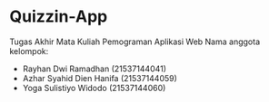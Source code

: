 # Quizzin-App
Tugas Akhir Mata Kuliah Pemograman Aplikasi Web
Nama anggota kelompok:
- Rayhan Dwi Ramadhan (21537144041)
- Azhar Syahid Dien Hanifa (21537144059)
- Yoga Sulistiyo Widodo (21537144060)
